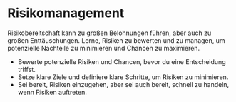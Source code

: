 # Risikomanagement
Risikobereitschaft kann zu großen Belohnungen führen, aber auch zu großen Enttäuschungen. Lerne, Risiken zu bewerten und zu managen, um potenzielle Nachteile zu minimieren und Chancen zu maximieren.

- Bewerte potenzielle Risiken und Chancen, bevor du eine Entscheidung triffst.
- Setze klare Ziele und definiere klare Schritte, um Risiken zu minimieren.
- Sei bereit, Risiken einzugehen, aber sei auch bereit, schnell zu handeln, wenn Risiken auftreten.
